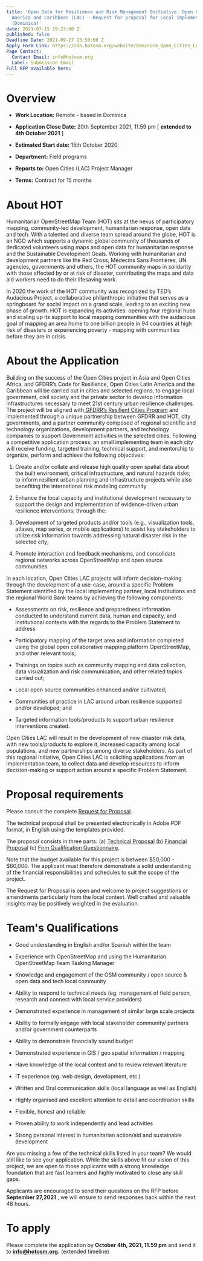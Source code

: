 ```yaml
---
title: 'Open Data for Resilience and Risk Management Initiative: Open Cities Latin
  America and Caribbean (LAC) – Request for proposal for Local Implementation Partners
  (Dominica)'
date: 2021-07-15 19:23:00 Z
published: false
Deadline Date: 2021-09-27 23:59:00 Z
Apply Form Link: https://cdn.hotosm.org/website/Dominica_Open_Cities_LAC_Local_Implementation_TOR_Updated.pdf
Page Contact:
  Contact Email: info@hotosm.org
  Label: Submission Email
Full RFP available here: 
---
```


# **Overview**

* **Work Location:** Remote - based in Dominica

* **Application Close Date:** 20th September 2021, 11.59 pm [ **extended to 4th October 2021** ]

* **Estimated Start date:** 15th October 2020

* **Department:** Field programs

* **Reports to:** Open Cities (LAC) Project Manager

* **Terms:** Contract for 15 months

# **About HOT**

Humanitarian OpenStreetMap Team (HOT) sits at the nexus of participatory mapping, community-led development, humanitarian response, open data and tech. With a talented and diverse team spread around the globe, HOT is an NGO which supports a dynamic global community of thousands of dedicated volunteers using maps and open data for humanitarian response and the Sustainable Development Goals. Working with humanitarian and development partners like the Red Cross, Médecins Sans Frontières, UN agencies, governments and others, the HOT community maps in solidarity with those affected by or at risk of disaster, contributing the maps and data aid workers need to do their lifesaving work.

In 2020 the work of the HOT community was recognized by TED’s Audacious Project, a collaborative philanthropic initiative that serves as a springboard for social impact on a grand scale, leading to an exciting new phase of growth. HOT is expanding its activities: opening four regional hubs and scaling up its support to local mapping communities with the audacious goal of mapping an area home to one billion people in 94 countries at high risk of disasters or experiencing poverty - mapping with communities before they are in crisis.

# **About the Application**

Building on the success of the Open Cities project in Asia and Open Cities Africa, and GFDRR’s Code for Resilience, Open Cities Latin America and the Caribbean will be carried out in cities and selected regions, to engage local government, civil society and the private sector to develop information infrastructures necessary to meet 21st century urban resilience challenges. The project will be aligned with[ GFDRR’s Resilient Cities Program](https://www.gfdrr.org/urban-resilience) and implemented through a unique partnership between GFDRR and HOT, city governments, and a partner community composed of regional scientific and technology organizations, development partners, and technology companies to support Government activities in the selected cities. Following a competitive application process, an small implementing team in each city will receive funding, targeted training, technical support, and mentorship to organize, perform and achieve the following objectives:

1. Create and/or collate and release high quality open spatial data about the built environment, critical infrastructure, and natural hazards risks; to inform resilient urban planning and infrastructure projects while also benefiting the international risk modeling community

2. Enhance the local capacity and institutional development necessary to support the design and implementation of evidence-driven urban resilience interventions; through the:

3. Development of targeted products and/or tools (e.g., visualization tools, atlases, map series, or mobile applications) to assist key stakeholders to utilize risk information towards addressing natural disaster risk in the selected city;

4. Promote interaction and feedback mechanisms, and consolidate regional networks across OpenStreetMap and open source communities.

In each location, Open Cities LAC projects will inform decision-making through the development of a use-case, around a specific Problem Statement identified by the local implementing partner, local institutions and the regional World Bank teams by achieving the following components:

* Assessments on risk, resilience and preparedness information conducted to understand current data, human and capacity, and institutional contexts with the regards to the Problem Statement to address

* Participatory mapping of the target area and information completed using the global open collaborative mapping platform OpenStreetMap, and other relevant tools;

* Trainings on topics such as community mapping and data collection, data visualization and risk communication, and other related topics carried out;

* Local open source communities enhanced and/or cultivated;

* Communities of practice in LAC around urban resilience supported and/or developed; and

* Targeted information tools/products to support urban resilience interventions created.

Open Cities LAC will result in the development of new disaster risk data, with new tools/products to explore it, increased capacity among local populations, and new partnerships among diverse stakeholders. As part of this regional initiative, Open Cities LAC is soliciting applications from an implementation team, to collect data and develop resources to inform decision-making or support action around a specific Problem Statement.

# Proposal requirements

Please consult the complete [Request for Proposal](https://cdn.hotosm.org/website/Dominica_Open_Cities_LAC_Local_Implementation_TOR_Updated.pdf).

The technical proposal shall be presented electronically in Adobe PDF format, in English using the templates provided.

The proposal consists in three parts: (a) [Technical Proposal](https://drive.google.com/file/d/1XEdm31Hwwmu6GXcV6GkaJgQOh16csoi_/view) (b) [Financial Proposal](https://docs.google.com/spreadsheets/d/1F4Uyhu5AtignqQ7ck-XlaTOM6mKojpqGeLzO4MQRCoY/edit#gid=0) (c) [Firm Qualification Questionnaire](https://docs.google.com/document/d/1UaxpMFC19h02i1Bx5QnB8mi4A1ZHRPu0MJzlBc0e9lA/edit).

Note that the budget available for this project is between $50,000 - $60,000. The applicant must therefore demonstrate a solid understanding of the financial responsibilities and schedules to suit the scope of the project.

The Request for Proposal is open and welcome to project suggestions or amendments particularly from the local context. Well crafted and valuable insights may be positively weighted in the evaluation.

# Team's Qualifications

* Good understanding in English and/or Spanish within the team

* Experience with OpenStreetMap and using the Humanitarian OpenStreetMap Team Tasking Manager

* Knowledge and engagement of the OSM community / open source & open data and tech local community

* Ability to respond to technical needs (eg. management of field person, research and connect with local service providers)

* Demonstrated experience in management of similar large scale projects

* Ability to formally engage with local stakeholder community/ partners and/or government counterparts

* Ability to demonstrate financially sound budget

* Demonstrated experience in GIS / geo spatial information / mapping

* Have knowledge of the local context and to review relevant literature

* IT experience (eg. web design, development, etc.)

* Written and Oral communication skills (local language as well as English)

* Highly organised and excellent attention to detail and coordination skills

* Flexible, honest and reliable

* Proven ability to work independently and lead activities

* Strong personal interest in humanitarian action/aid and sustainable development

Are you missing a few of the technical skills listed in your team? We would still like to see your application. While the skills above fit our vision of this project, we are open to those applicants with a strong knowledge foundation that are fast learners and highly motivated to close any skill gaps.

Applicants are encouraged to send their questions on the RFP before **September 27,2021** , we will ensure to send responses back within the next 48 hours.

# To apply

Please complete the application by **October 4th, 2021, 11.59 pm** and send it to **info@hotosm.org.** (extended timeline)